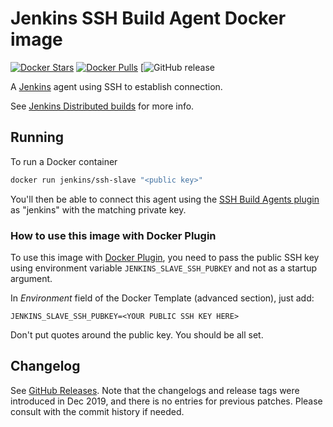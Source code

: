 # Jenkins SSH Build Agent Docker image

[![Docker Stars](https://img.shields.io/docker/stars/jenkins/ssh-slave.svg)](https://hub.docker.com/r/jenkins/ssh-slave/)
[![Docker Pulls](https://img.shields.io/docker/pulls/jenkins/ssh-slave.svg)](https://hub.docker.com/r/jenkins/ssh-slave/)
[![GitHub release](https://img.shields.io/github/release/jenkinsci/docker-ssh-slave.svg?label=changelog)

A [Jenkins](https://jenkins.io) agent using SSH to establish connection.

See [Jenkins Distributed builds](https://wiki.jenkins-ci.org/display/JENKINS/Distributed+builds) for more info.

## Running

To run a Docker container

```bash
docker run jenkins/ssh-slave "<public key>"
```

You'll then be able to connect this agent using the [SSH Build Agents plugin](https://plugins.jenkins.io/ssh-slaves) as "jenkins" with the matching private key.

### How to use this image with Docker Plugin

To use this image with [Docker Plugin](https://wiki.jenkins-ci.org/display/JENKINS/Docker+Plugin), you need to
pass the public SSH key using environment variable `JENKINS_SLAVE_SSH_PUBKEY` and not as a startup argument.

In _Environment_ field of the Docker Template (advanced section), just add:

    JENKINS_SLAVE_SSH_PUBKEY=<YOUR PUBLIC SSH KEY HERE>

Don't put quotes around the public key. You should be all set.

## Changelog

See [GitHub Releases](https://github.com/jenkinsci/docker-ssh-slave/releases/latest).
Note that the changelogs and release tags were introduced in Dec 2019, and there is no entries for previous patches.
Please consult with the commit history if needed.
